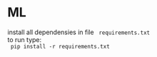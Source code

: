 # ML
install all dependensies in file <code> requirements.txt </code><br>
to run type:<br>
<code> pip install -r requirements.txt <code>

